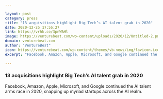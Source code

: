 ```yaml
---

layout: post
category: press
title: "13 acquisitions highlight Big Tech’s AI talent grab in 2020"
date: 2020-12-25 17:56:27
link: https://vrhk.co/3pnWAHl
image: https://venturebeat.com/wp-content/uploads/2020/12/Untitled-2.png?w=1200&strip=all
domain: venturebeat.com
author: "VentureBeat"
icon: https://venturebeat.com/wp-content/themes/vb-news/img/favicon.ico
excerpt: "Facebook, Amazon, Apple, Microsoft, and Google continued the AI talent arms race in 2020, snapping up myriad startups across the AI realm."

---
```


### 13 acquisitions highlight Big Tech’s AI talent grab in 2020

Facebook, Amazon, Apple, Microsoft, and Google continued the AI talent arms race in 2020, snapping up myriad startups across the AI realm.